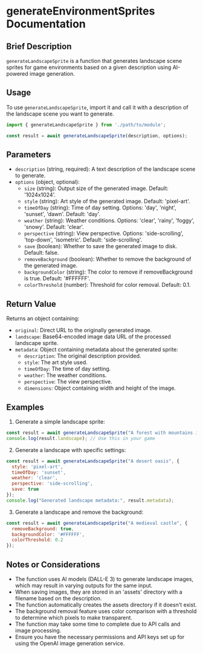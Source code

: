 # generateEnvironmentSprites Documentation

## Brief Description
`generateLandscapeSprite` is a function that generates landscape scene sprites for game environments based on a given description using AI-powered image generation.

## Usage
To use `generateLandscapeSprite`, import it and call it with a description of the landscape scene you want to generate.

```javascript
import { generateLandscapeSprite } from './path/to/module';

const result = await generateLandscapeSprite(description, options);
```

## Parameters
- `description` (string, required): A text description of the landscape scene to generate.
- `options` (object, optional):
  - `size` (string): Output size of the generated image. Default: '1024x1024'.
  - `style` (string): Art style of the generated image. Default: 'pixel-art'.
  - `timeOfDay` (string): Time of day setting. Options: 'day', 'night', 'sunset', 'dawn'. Default: 'day'.
  - `weather` (string): Weather conditions. Options: 'clear', 'rainy', 'foggy', 'snowy'. Default: 'clear'.
  - `perspective` (string): View perspective. Options: 'side-scrolling', 'top-down', 'isometric'. Default: 'side-scrolling'.
  - `save` (boolean): Whether to save the generated image to disk. Default: false.
  - `removeBackground` (boolean): Whether to remove the background of the generated image.
  - `backgroundColor` (string): The color to remove if removeBackground is true. Default: '#FFFFFF'.
  - `colorThreshold` (number): Threshold for color removal. Default: 0.1.

## Return Value
Returns an object containing:
- `original`: Direct URL to the originally generated image.
- `landscape`: Base64-encoded image data URL of the processed landscape sprite.
- `metadata`: Object containing metadata about the generated sprite:
  - `description`: The original description provided.
  - `style`: The art style used.
  - `timeOfDay`: The time of day setting.
  - `weather`: The weather conditions.
  - `perspective`: The view perspective.
  - `dimensions`: Object containing width and height of the image.

## Examples

1. Generate a simple landscape sprite:
```javascript
const result = await generateLandscapeSprite("A forest with mountains in the background");
console.log(result.landscape); // Use this in your game
```

2. Generate a landscape with specific settings:
```javascript
const result = await generateLandscapeSprite("A desert oasis", {
  style: 'pixel-art',
  timeOfDay: 'sunset',
  weather: 'clear',
  perspective: 'side-scrolling',
  save: true
});
console.log("Generated landscape metadata:", result.metadata);
```

3. Generate a landscape and remove the background:
```javascript
const result = await generateLandscapeSprite("A medieval castle", {
  removeBackground: true,
  backgroundColor: '#FFFFFF',
  colorThreshold: 0.2
});
```

## Notes or Considerations
- The function uses AI models (DALL-E 3) to generate landscape images, which may result in varying outputs for the same input.
- When saving images, they are stored in an 'assets' directory with a filename based on the description.
- The function automatically creates the assets directory if it doesn't exist.
- The background removal feature uses color comparison with a threshold to determine which pixels to make transparent.
- The function may take some time to complete due to API calls and image processing.
- Ensure you have the necessary permissions and API keys set up for using the OpenAI image generation service.